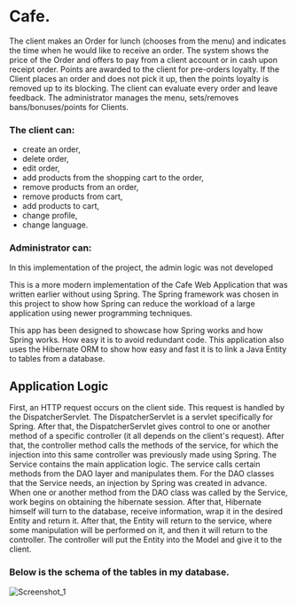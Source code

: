 # Cafe.
The client makes an Order for lunch (chooses from the menu) and indicates the time
when he would like to receive an order. The system shows the price of the Order and
offers to pay from a client account or in cash upon receipt
order. Points are awarded to the client for pre-orders
loyalty. If the Client places an order and does not pick it up, then the points
loyalty is removed up to its blocking. The client can evaluate
every order and leave feedback. The administrator manages the menu,
sets/removes bans/bonuses/points for Clients.

### The client can:
+ create an order,
+ delete order,
+ edit order,
+ add products from the shopping cart to the order,
+ remove products from an order,
+ remove products from cart,
+ add products to cart,
+ change profile,
+ change language.

### Administrator can:
In this implementation of the project, the admin logic was not developed


This is a more modern implementation of the Cafe Web Application that was written earlier without using Spring.
The Spring framework was chosen in this project to show how Spring can reduce the workload of a large application using newer programming techniques.

This app has been designed to showcase how Spring works and how Spring works. How easy it is to avoid redundant code. This application also uses the Hibernate ORM to show how easy and fast it is to link a Java Entity to tables from a database.

## Application Logic
First, an HTTP request occurs on the client side. This request is handled by the DispatcherServlet. The DispatcherServlet is a servlet specifically for Spring. After that, the DispatcherServlet gives control to one or another method of a specific controller (it all depends on the client's request). After that, the controller method calls the methods of the service, for which the injection into this same controller was previously made using Spring.
The Service contains the main application logic. The service calls certain methods from the DAO layer and manipulates them. For the DAO classes that the Service needs, an injection by Spring was created in advance.
When one or another method from the DAO class was called by the Service, work begins on obtaining the hibernate session. After that, Hibernate himself will turn to the database, receive information, wrap it in the desired Entity and return it.
After that, the Entity will return to the service, where some manipulation will be performed on it, and then it will return to the controller. The controller will put the Entity into the Model and give it to the client.


### Below is the schema of the tables in my database.

![Screenshot_1](https://user-images.githubusercontent.com/51529773/192093231-cef5f639-36f8-484d-8756-ee7cc594afd0.png)
